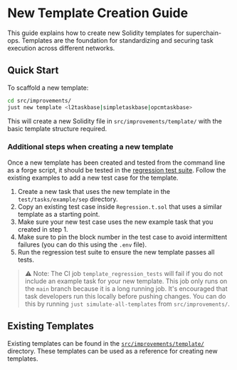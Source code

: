 # New Template Creation Guide

This guide explains how to create new Solidity templates for superchain-ops. Templates are the foundation for standardizing and securing task execution across different networks.

## Quick Start

To scaffold a new template:

```bash
cd src/improvements/
just new template <l2taskbase|simpletaskbase|opcmtaskbase>
```

This will create a new Solidity file in `src/improvements/template/` with the basic template structure required.

### Additional steps when creating a new template

Once a new template has been created and tested from the command line as a forge script, it should be tested in the [regression test suite](../../../test/tasks/Regression.t.sol). Follow the existing examples to add a new test case for the template. 

1. Create a new task that uses the new template in the `test/tasks/example/sep` directory.
2. Copy an existing test case inside `Regression.t.sol` that uses a similar template as a starting point.
3. Make sure your new test case uses the new example task that you created in step 1.
4. Make sure to pin the block number in the test case to avoid intermittent failures (you can do this using the `.env` file).
5. Run the regression test suite to ensure the new template passes all tests.

> ⚠️ Note: The CI job `template_regression_tests` will fail if you do not include an example task for your new template. This job only runs on the `main` branch because it is a long running job. It's encouraged that task developers run this locally before pushing changes. You can do this by running `just simulate-all-templates` from `src/improvements/`.

## Existing Templates

Existing templates can be found in the [`src/improvements/template/`](../template) directory. These templates can be used as a reference for creating new templates.

